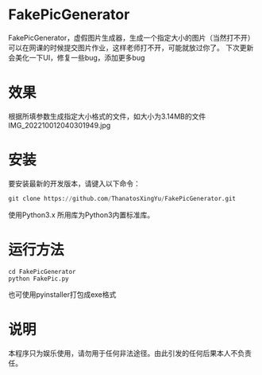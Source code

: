 # FakePicGenerator
FakePicGenerator，虚假图片生成器，生成一个指定大小的图片（当然打不开）
可以在网课的时候提交图片作业，这样老师打不开，可能就放过你了。
下次更新会美化一下UI，修复一些bug，添加更多bug

# 效果
根据所填参数生成指定大小格式的文件，如大小为3.14MB的文件IMG_202210012040301949.jpg

# 安装

要安装最新的开发版本，请键入以下命令：
```python
git clone https://github.com/ThanatosXingYu/FakePicGenerator.git

```
使用Python3.x
所用库为Python3内置标准库。

# 运行方法

```
cd FakePicGenerator
python FakePic.py
```

也可使用pyinstaller打包成exe格式

# 说明

本程序只为娱乐使用，请勿用于任何非法途径。由此引发的任何后果本人不负责任。
